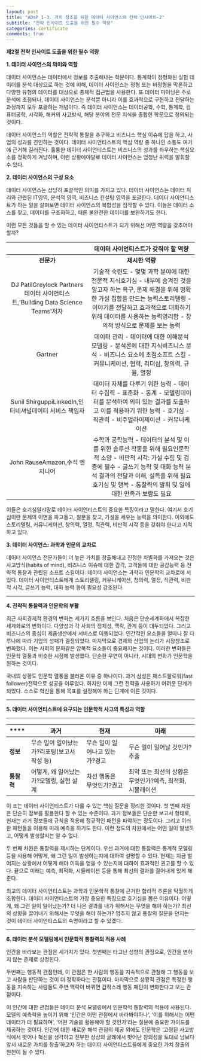 ```yaml
---
layout: post
title: "ADsP 1-3. 가치 창조를 위한 데이터 사이언스와 전략 인사이트-2"
subtitle: "전략 인사이트 도출을 위한 필수 역량"
categories: certificate
comments: true
---
```


**제2절 전략 인사이트 도출을 위한 필수 역량**

**1. 데이터 사이언스의 의미와 역할**

데이터 사이언스는 데이터에서 정보를 추출해내는 학문이다. 통계학이 정형화된 실험 데이터를 분석 대상으로 하는 것에 비해, 데이터 사이언스는 정형 또는 비정형을 막론하고 다양한 유형의 데이터를 대상으로 총체적 접근법을 사용한다. 또 데이터 마이닝은 주로 분석에 초점되나, 데이터 사이언스는 분석뿐 아니라 이를 효과적으로 구현하고 전달하는 과정까지 모두 포괄하는 개념이다. 즉 데이터 사이언스는 데이터공학, 수학, 통계학, 컴퓨터공학, 시각화, 해커의 사고방식, 해당 분야의 전문 지식을 종합한 학문으로 정의되는 것이다.

데이터 사이언스의 역할은 전략적 통찰을 추구하고 비즈니스 핵심 이슈에 답을 하고, 사업의 성과를 견인하는 것이다. 데이터 사이언티스트의 핵심 역량 중 하나인 소통도 여기에 근거해 길러진다. 훌륭한 데이터 사이언티스트는 비즈니스의 성과를 좌우하는 핵심요소를 정확하게 겨냥하며, 이런 상황에야말로 데이터 사이언스는 엄청난 위력을 발휘할 수 있다.



**2. 데이터 사이언스의 구성 요소**

데이터 사이언스는 상당히 포괄적인 의미를 가지고 있다. 데이터 사이언스는 데이터 처리와 관련된 IT영역, 분석적 영역, 비즈니스 컨설팅 영역을 포괄한다. 데이터 사이언티스트가 하는 일을 살펴보면 데이터 사이언스의 복합성을 짐작할 수 있다. 이들은 데이터 소스를 찾고, 데이터를 구조화하고, 때론 불완전한 데이터를 보완하기도 한다.

이런 모든 것들을 할 수 있는 데이터 사이언티스트가 되기 위해선 어떤 역량을 갖추어야 할까?

|                                                              |           **데이터 사이언티스트가 갖춰야 할 역량**           |
| :----------------------------------------------------------: | :----------------------------------------------------------: |
|                          **전문가**                          |                       **제시한 역량**                        |
| DJ PatilGreylock Partners데이터 사이언티스트,'Building Data Science Teams'저자 | 기술적 숙련도 - 몇몇 과학 분야에 대한 전문적 지식호기심 - 내부에 숨겨진 것을 알고자 하는 욕구, 문제 해결을 위해 명확한 가설   집합을 만드는 능력스토리텔링 - 이야기를 전달하고 효과적으로 대화하기 위해 데이터를 사용하는 능력영리함 - 창의적 방식으로 문제를 보는 능력 |
|                           Gartner                            | 데이터 관리 - 데이터에 대한 이해분석 모델링 - 분석론에 대한 지식비즈니스 분석 - 비즈니스 요소에 초점소프트 스킬 - 커뮤니케이션, 협력, 리더십, 창의력, 규율, 열정 |
|    Sunil ShirguppiLinkedln,인터네셔널데이터 서비스 책입자    | 데이터 자체를 다루기 위한 능력 - 데이터 수집력 - 표준화 - 통계 - 모델링데이터를 분석하여 의미 있는 결과를 도출하고 이를 적용하기 위한 능력 - 호기심 - 직관력 - 비주얼라이제이션 - 커뮤니케이션 |
|                John RauseAmazon,수석 엔지니어                | 수학과 공학능력 - 데이터의 분석 및 이를 위한 솔루션 작동을 위해 필요인문학적 소양 - 비판적 시각: 가설 수립 및 검증에 필수 - 글쓰기 능력 및 대화 능력   분석 결과의 전달과 이해, 설득을 위해 필요호기심 및 행복 - 통찰력의 발휘 및 일에 대한 만족과 보람도 필요 |

이들은 호기심일랴말로 데이터 사이언티스트의 중요한 특징이라고 말한다. 여기서 호기심이란 문제의 이면을 파고들고, 질문을 찾고, 가설을 세우는 능력을 의미한다. 이외에도 스토리텔링, 커뮤니케이션, 창의력, 열정, 직관력, 비판적 시각 등을 갖춰야 한다고 지적하고 있다.



**3. 데이터 사이언스: 과학과 인문의 교차로** 

데이터 사이언스 전문가들이 더 높은 가치를 창출해내고 진정한 차별화를 가져오는 것은 사고방식(habits of mind), 비즈니스 이슈에 대한 감각, 고객들에 대한 공감능력 등 전략적 통찰과 관련된 소프트 스킬이다. 데이터 사이언스는 과학과 인문학의 교차로에 서있다. 데이터 사이언티스트에게 스토리텔링, 커뮤니케이션, 창의력, 열정, 직관력, 비판적 시각, 글쓰기 능력, 대화 능력 등이 필요성 강조된다.

****

**4. 전략적 통찰력과 인문학의 부활**

 최근 사회경제적 환경의 변화는 세가지 흐름을 보인다. 처음은 단순세계화에서 복잡한 세계화로의 변화이다. 다양성과 각 사회의 정체성, 맥락, 관계 등이 대두되었다. 그리고 비즈니스의 중심이 제품생산에서 서비스로 이동되었다. 인간적인 요소들을 얼마나 잘 다루나에 따라 기업의 성패가 결정되었다. 마지막으로 경제와 산업의 논리가 시장창조로 변화했다. 이는 사회의 문화같은 암묵적 요소들이 중요해지는 것이다. 이러한 변화들은 인문학 열풍과 비슷한 시점에 발생했다. 단순한 우연이 아니라, 시대의 변화가 인문학을 원하는 것이다.

 국내의 상황도 인문학 열풍을 불러온 이유 중 하나이다. 과거 삼성은 패스트팔로워(fast follower)전략으로 성공을 이루었다. 하지만 이제 그런 전략을 사용하기 어려운 단계가 되었다. 스스로 혁신을 통해 목표를 설정해야 하는 단계에 이른 것이다.

****

**5. 데이터 사이언티스트에 요구되는 인문학적 사고의 특성과 역할**

****

| ****       | **과거**                                    | **현재**                       | **미래**                                                  |
| ---------- | ------------------------------------------- | ------------------------------ | --------------------------------------------------------- |
| **정보**   | 무슨 일이 일어났는가?리포팅(보고서 작성 등) | 무슨 일이 일어나고 있는가?경고 | 무슨 일이 일어날 것인가?추출                              |
| **통찰력** | 어떻게, 왜 일어났는가?모델링, 실험 설계     | 차선 행동은 무엇인가?권고      | 최악 또는 최선의 상황은 무엇인가?예측, 최적화, 시뮬레이션 |

 이 표는 데이터 사이언티스트가 다룰 수 있는 핵심 질문을 정리한 것이다. 첫 번째 차원은 단순히 정보를 활용한다 할 수 있는 수준이다. 과거 정보들은 단순한 보고서 형태로, 현재는 과거 정보들에 규칙을 적용해  정규적인 패턴을 파악하는 정도이다. 그리고 이러한 패턴들을 이용해 미래 예측을 하기도 한다. 이런 정도의 차원에서는 어떤 일이 발생하고, 어떻게 발생할지는 알 수 없다.

 두 번째 차원은 통찰력을 제시하는 단계이다. 우선 과거에 대한 통찰력은 통계적 모델링 등을 사용해 어떻게, 왜 그런 일이 발생하는지에 대하여 설명할 수 있다. 현재는 지금 벌어지는 상황에서 어떻게 해야 이득을 얻을 수 있는지에 대하여 효과적인 권고를 할 수 있다. 끝으로 미래는 예측, 최적화, 시뮬레이션 등을 통해 최선의 결과를 끌어내게 있게 해 준다.

 최고의 데이터 사이언티스트는 과학과 인문학적 통찰에 근거한 합리적 추론을 탁월하게 조합한다. 데이터 사이언티스트의 가장 중요한 특징으로 호기심을 뽑은 이유이다. 어떻게, 왜 그런 일이 일어났는가? 더 나은 결과를 내가 위해서는 무엇을 해야 하는가? 최선의 상황을 끌어내기 위해서는 무엇을 해야 하는가? 멈추지 않고 통찰의 질문을 던지는 것이 데이터 사이언티스트의 숙명이라고 할 수 있겠다.

****

**6. 데이터 분석 모델링에서 인문학적 통찰력의 적용 사례**

 인간을 바라보는 관점은 세가지가 있다. 첫번째는 타고난 성향의 관점으로, 인간을 변하지 않는 존재로 상정한다.

두번째는 행동적 관점인데, 이 관점은 한 사람의 행동을 지속적으로 관찰해 그 행동을 보고 사람을 판단하는 것이 더 정확하다는 관점이다. 마지막으로 상황적 관점은 특정한 행동을 지속하는 사람들도 주변 맥락이 바뀌면 갑작스레 행동 패턴이 변화한다고 보는 관점이다.

 이 인간에 대한 관점들은 데이터 분석 모델링에서 인문학적 통찰력의 적용에 사용된다. 모델의 예측력을 높이기 위해 ‘인간은 어떤 관점에서 바라봐야하나’,  ‘이를 위해서는 어떤 데이터가 더 필요하며’, ‘어떤 기술을 활용해야 할 것인가’라는 질문에 중요한 가이드를 제공하는 것이다. 인간에 대한 새로운 해석 관점의 제공 외에도 인문학은 ‘고정된 사고방식에서 벗어나 혁신을 생각하고 진부한 상상의 굴레에서 벗어난 창의성을 토대로 남보다 앞서 새로운 가치를 창출’하고자 하는 데이터 사이언티스트들에게 중요한 가치 창출의 원천이 될 수 있다.